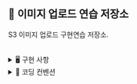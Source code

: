 ## 🌄 이미지 업로드 연습 저장소

S3 이미지 업로드 구현연습 저장소.

<br/>

<details>
<summary>🖥 구현 사항</summary> 

- S3에 간단한 이미지 업로드를 구현한다.
- 파일 용량은 최대 10MB로 제한한다.
  <br/><br/>

<br/>
</details>


<details>
<summary>📌 코딩 컨벤션</summary>

- 변수명은 문맥에 맞게 가장 보편적으로, 메서드명은 `무엇을 하는지를 명확히` 나타낸다.
- 필요에 따라 그림과 PPT, 학습내용을 첨부해 `알기 쉽게 작성`한다.

- 함수나 메소드의 들여쓰기를 가능하면 적게하도록 노력한다.<br/>
    - 한 메서드에는 가급적 `두 단계 이내`의 들여쓰기를 한다.
- 함수나 메소드는 한 번에 한 가지 일을 하고 가능하면 20줄이 넘지 않도록 구현한다.<br/>
- else 예약어를 지양한다.

</details>
